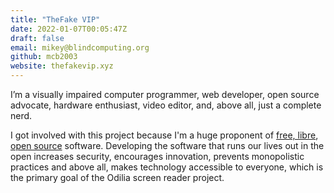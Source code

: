 ```yaml
---
title: "TheFake VIP"
date: 2022-01-07T00:05:47Z
draft: false
email: mikey@blindcomputing.org
github: mcb2003
website: thefakevip.xyz
---
```


I’m a visually impaired computer programmer, web developer, open source advocate, hardware enthusiast, video editor,
and, above all, just a complete nerd.

I got involved with this project because I'm a huge proponent of [free,
libre](https://en.wikipedia.org/wiki/Free_software), [open source](https://en.wikipedia.org/wiki/Open-source_software)
software. Developing the software that runs our lives out in the open increases security, encourages innovation,
prevents monopolistic practices and above all, makes technology accessible to everyone, which is the primary goal of the
Odilia screen reader project.

